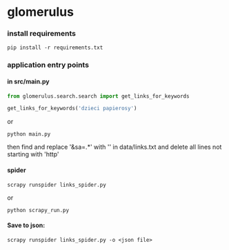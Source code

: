 # glomerulus

### install requirements
```
pip install -r requirements.txt
```

### application entry points
#### in src/main.py

```python
from glomerulus.search.search import get_links_for_keywords

get_links_for_keywords('dzieci papierosy')
```
or 
```
python main.py
```
then find and replace '&sa=.*' with '' in data/links.txt
and delete all lines not starting with 'http'
#### spider
```
scrapy runspider links_spider.py
```
or
```
python scrapy_run.py
```

#### Save to json:
```
scrapy runspider links_spider.py -o <json file>
```

